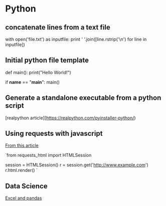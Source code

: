 # Python

## concatenate lines from a text file
with open('file.txt') as inputfile:
    print ' '.join([line.rstrip('\n') for line in inputfile])

## Initial python file template


def main():
    print("Hello World!")

if __name__ == "__main__":
    main()


## Generate a standalone executable from a python script
[realpython article][https://realpython.com/pyinstaller-python/)

## Using requests with javascript
[From this article](https://thewebdev.info/2022/04/16/how-to-use-python-requests-with-javascript-pages/)

`from requests_html import HTMLSession

session = HTMLSession()
r = session.get('http://www.example.com')
r.html.render() `

## Data Science
[Excel and pandas](https://www.dataquest.io/blog/excel-and-pandas/)
